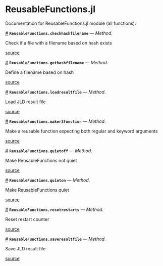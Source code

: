 
<a id='ReusableFunctions.jl-1'></a>

# ReusableFunctions.jl


Documentation for ReusableFunctions.jl module (all functions):

<a id='ReusableFunctions.checkhashfilename-Tuple{String,Any}' href='#ReusableFunctions.checkhashfilename-Tuple{String,Any}'>#</a>
**`ReusableFunctions.checkhashfilename`** &mdash; *Method*.



Check if a file with a filename based on hash exists


<a target='_blank' href='https://github.com/madsjulia/ReusableFunctions.jl/tree/507dc26ec77724a9a49b2baa798b84a1f8f0d9e3/src/ReusableFunctions.jl#L64' class='documenter-source'>source</a><br>

<a id='ReusableFunctions.gethashfilename-Tuple{String,Any}' href='#ReusableFunctions.gethashfilename-Tuple{String,Any}'>#</a>
**`ReusableFunctions.gethashfilename`** &mdash; *Method*.



Define a filename based on hash


<a target='_blank' href='https://github.com/madsjulia/ReusableFunctions.jl/tree/507dc26ec77724a9a49b2baa798b84a1f8f0d9e3/src/ReusableFunctions.jl#L57' class='documenter-source'>source</a><br>

<a id='ReusableFunctions.loadresultfile-Tuple{String}' href='#ReusableFunctions.loadresultfile-Tuple{String}'>#</a>
**`ReusableFunctions.loadresultfile`** &mdash; *Method*.



Load JLD result file


<a target='_blank' href='https://github.com/madsjulia/ReusableFunctions.jl/tree/507dc26ec77724a9a49b2baa798b84a1f8f0d9e3/src/ReusableFunctions.jl#L70' class='documenter-source'>source</a><br>

<a id='ReusableFunctions.maker3function-Tuple{Function,String}' href='#ReusableFunctions.maker3function-Tuple{Function,String}'>#</a>
**`ReusableFunctions.maker3function`** &mdash; *Method*.



Make a reusable function expecting both regular and keyword arguments


<a target='_blank' href='https://github.com/madsjulia/ReusableFunctions.jl/tree/507dc26ec77724a9a49b2baa798b84a1f8f0d9e3/src/ReusableFunctions.jl#L93' class='documenter-source'>source</a><br>

<a id='ReusableFunctions.quietoff-Tuple{}' href='#ReusableFunctions.quietoff-Tuple{}'>#</a>
**`ReusableFunctions.quietoff`** &mdash; *Method*.



Make ReusableFunctions not quiet


<a target='_blank' href='https://github.com/madsjulia/ReusableFunctions.jl/tree/507dc26ec77724a9a49b2baa798b84a1f8f0d9e3/src/ReusableFunctions.jl#L52' class='documenter-source'>source</a><br>

<a id='ReusableFunctions.quieton-Tuple{}' href='#ReusableFunctions.quieton-Tuple{}'>#</a>
**`ReusableFunctions.quieton`** &mdash; *Method*.



Make ReusableFunctions quiet


<a target='_blank' href='https://github.com/madsjulia/ReusableFunctions.jl/tree/507dc26ec77724a9a49b2baa798b84a1f8f0d9e3/src/ReusableFunctions.jl#L47' class='documenter-source'>source</a><br>

<a id='ReusableFunctions.resetrestarts-Tuple{}' href='#ReusableFunctions.resetrestarts-Tuple{}'>#</a>
**`ReusableFunctions.resetrestarts`** &mdash; *Method*.



Reset restart counter


<a target='_blank' href='https://github.com/madsjulia/ReusableFunctions.jl/tree/507dc26ec77724a9a49b2baa798b84a1f8f0d9e3/src/ReusableFunctions.jl#L42' class='documenter-source'>source</a><br>

<a id='ReusableFunctions.saveresultfile-Tuple{String,Any,Any}' href='#ReusableFunctions.saveresultfile-Tuple{String,Any,Any}'>#</a>
**`ReusableFunctions.saveresultfile`** &mdash; *Method*.



Save JLD result file


<a target='_blank' href='https://github.com/madsjulia/ReusableFunctions.jl/tree/507dc26ec77724a9a49b2baa798b84a1f8f0d9e3/src/ReusableFunctions.jl#L80' class='documenter-source'>source</a><br>

